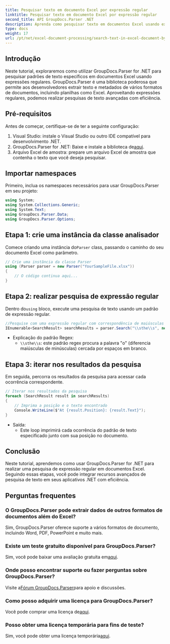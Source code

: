```yaml
---
title: Pesquisar texto em documento Excel por expressão regular
linktitle: Pesquisar texto em documento Excel por expressão regular
second_title: API GroupDocs.Parser .NET
description: Aprenda como pesquisar texto em documentos Excel usando expressões regulares com GroupDocs.Parser for .NET. Execute pesquisas de texto avançadas com eficiência.
type: docs
weight: 17
url: /pt/net/excel-document-processing/search-text-in-excel-document-by-regular-expression/
---
```

## Introdução
Neste tutorial, exploraremos como utilizar GroupDocs.Parser for .NET para pesquisar padrões de texto específicos em documentos Excel usando expressões regulares. GroupDocs.Parser é uma biblioteca poderosa que permite aos desenvolvedores extrair texto e metadados de vários formatos de documentos, incluindo planilhas como Excel. Aproveitando expressões regulares, podemos realizar pesquisas de texto avançadas com eficiência.
## Pré-requisitos
Antes de começar, certifique-se de ter a seguinte configuração:
1. Visual Studio: instale o Visual Studio ou outro IDE compatível para desenvolvimento .NET.
2.  GroupDocs.Parser for .NET: Baixe e instale a biblioteca de[aqui](https://releases.groupdocs.com/parser/net/).
3. Arquivo Excel de amostra: prepare um arquivo Excel de amostra que contenha o texto que você deseja pesquisar.

## Importar namespaces
Primeiro, inclua os namespaces necessários para usar GroupDocs.Parser em seu projeto:
```csharp
using System;
using System.Collections.Generic;
using System.Text;
using GroupDocs.Parser.Data;
using GroupDocs.Parser.Options;
```
## Etapa 1: crie uma instância da classe analisador
 Comece criando uma instância do`Parser` class, passando o caminho do seu documento Excel como parâmetro.
```csharp
// Crie uma instância da classe Parser
using (Parser parser = new Parser("YourSampleFile.xlsx"))
{
    // O código continua aqui...
}
```
## Etapa 2: realizar pesquisa de expressão regular
 Dentro do`using` bloco, execute uma pesquisa de texto usando um padrão de expressão regular.
```csharp
//Pesquise com uma expressão regular com correspondência de maiúsculas e minúsculas
IEnumerable<SearchResult> searchResults = parser.Search("\\sthe\\s", new SearchOptions(true, false, true));
```
- Explicação do padrão Regex:
  - `\\sthe\\s`: este padrão regex procura a palavra "o" (diferencia maiúsculas de minúsculas) cercada por espaços em branco.
## Etapa 3: iterar nos resultados da pesquisa
Em seguida, percorra os resultados da pesquisa para acessar cada ocorrência correspondente.
```csharp
// Iterar nos resultados da pesquisa
foreach (SearchResult result in searchResults)
{
    // Imprima a posição e o texto encontrado
    Console.WriteLine($"At {result.Position}: {result.Text}");
}
```
- Saída:
  - Este loop imprimirá cada ocorrência do padrão de texto especificado junto com sua posição no documento.

## Conclusão
Neste tutorial, aprendemos como usar GroupDocs.Parser for .NET para realizar uma pesquisa de expressão regular em documentos Excel. Seguindo essas etapas, você pode integrar recursos avançados de pesquisa de texto em seus aplicativos .NET com eficiência.

## Perguntas frequentes
### O GroupDocs.Parser pode extrair dados de outros formatos de documentos além do Excel?
Sim, GroupDocs.Parser oferece suporte a vários formatos de documento, incluindo Word, PDF, PowerPoint e muito mais.
### Existe um teste gratuito disponível para GroupDocs.Parser?
 Sim, você pode baixar uma avaliação gratuita em[aqui](https://releases.groupdocs.com/).
### Onde posso encontrar suporte ou fazer perguntas sobre GroupDocs.Parser?
 Visite a[Fórum GroupDocs.Parser](https://forum.groupdocs.com/c/parser/17)para apoio e discussões.
### Como posso adquirir uma licença para GroupDocs.Parser?
 Você pode comprar uma licença de[aqui](https://purchase.groupdocs.com/buy).
### Posso obter uma licença temporária para fins de teste?
 Sim, você pode obter uma licença temporária[aqui](https://purchase.groupdocs.com/temporary-license/).